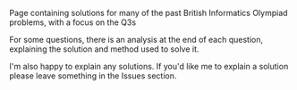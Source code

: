 Page containing solutions for many of the past British Informatics Olympiad problems, with a focus on the Q3s

For some questions, there is an analysis at the end of each question, explaining the solution and method used to solve it.

I'm also happy to explain any solutions. If you'd like me to explain a solution please leave something in the Issues section.
